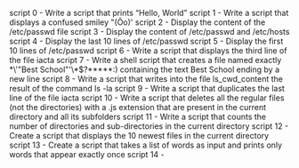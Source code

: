 script 0 - Write a script that prints “Hello, World”
script 1 - Write a script that displays a confused smiley "(Ôo)'
script 2 - Display the content of the /etc/passwd file
script 3 - Display the content of /etc/passwd and /etc/hosts
script 4 - Display the last 10 lines of /etc/passwd
script 5 - Display the first 10 lines of /etc/passwd
script 6 - Write a script that displays the third line of the file iacta
script 7 - Write a shell script that creates a file named exactly \*\\'"Best School"\'\\*$\?\*\*\*\*\*:) containing the text Best School ending by a new line
script 8 - Write a script that writes into the file ls_cwd_content the result of the command ls -la
script 9 - Write a script that duplicates the last line of the file iacta
script 10 - Write a script that deletes all the regular files (not the directories) with a .js extension that are present in the current directory and all its subfolders
script 11 - Write a script that counts the number of directories and sub-directories in the current directory
script 12 - Create a script that displays the 10 newest files in the current directory
script 13 - Create a script that takes a list of words as input and prints only words that appear exactly once
script 14 - 
